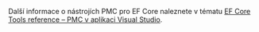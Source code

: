 Další informace o nástrojích PMC pro EF Core naleznete v tématu [EF Core Tools reference – PMC v aplikaci Visual Studio](/ef/core/miscellaneous/cli/powershell).